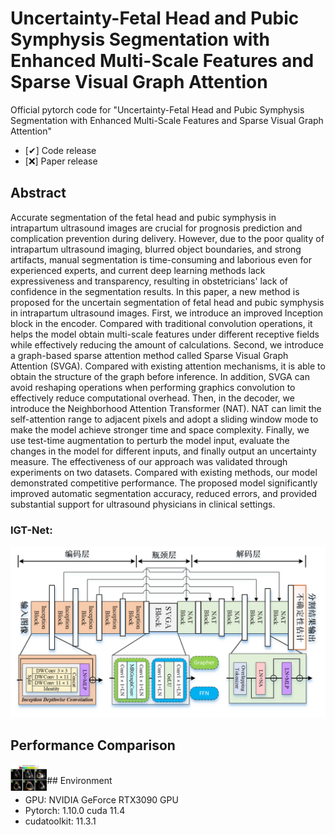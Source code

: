 # Uncertainty-Fetal Head and Pubic Symphysis Segmentation with Enhanced Multi-Scale Features and Sparse Visual Graph Attention

Official pytorch code for "Uncertainty-Fetal Head and Pubic Symphysis Segmentation with Enhanced Multi-Scale Features and Sparse Visual Graph Attention"

- [✔] Code release
- [❌] Paper release

## Abstract
Accurate segmentation of the fetal head and pubic symphysis in intrapartum ultrasound images are crucial for prognosis prediction and complication prevention during delivery. However, due to the poor quality of intrapartum ultrasound imaging, blurred object boundaries, and strong artifacts, manual segmentation is time-consuming and laborious even for experienced experts, and current deep learning methods lack expressiveness and transparency, resulting in obstetricians' lack of confidence in the segmentation results. In this paper, a new method is proposed for the uncertain segmentation of fetal head and pubic symphysis in intrapartum ultrasound images. First, we introduce an improved Inception block in the encoder. Compared with traditional convolution operations, it helps the model obtain multi-scale features under different receptive fields while effectively reducing the amount of calculations. Second, we introduce a graph-based sparse attention method called Sparse Visual Graph Attention (SVGA). Compared with existing attention mechanisms, it is able to obtain the structure of the graph before inference. In addition, SVGA can avoid reshaping operations when performing graphics convolution to effectively reduce computational overhead. Then, in the decoder, we introduce the Neighborhood Attention Transformer (NAT). NAT can limit the self-attention range to adjacent pixels and adopt a sliding window mode to make the model achieve stronger time and space complexity. Finally, we use test-time augmentation to perturb the model input, evaluate the changes in the model for different inputs, and finally output an uncertainty measure. The effectiveness of our approach was validated through experiments on two datasets. Compared with existing methods, our model demonstrated competitive performance. The proposed model significantly improved automatic segmentation accuracy, reduced errors, and provided substantial support for ultrasound physicians in clinical settings.

### IGT-Net:

![framework](imgs/IGT-Net.png)

## Performance Comparison

<img src="imgs/performance.png" title="preformance" style="zoom:8%;" align="left"/>
<br>
## Environment

- GPU: NVIDIA GeForce RTX3090 GPU
- Pytorch: 1.10.0 cuda 11.4
- cudatoolkit: 11.3.1



